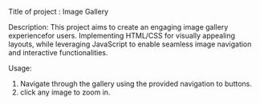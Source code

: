 Title of project : Image Gallery 

Description: This project aims to create an engaging image gallery experiencefor users. 
            Implementing HTML/CSS for visually appealing layouts,
            while leveraging JavaScript to enable seamless image navigation and interactive functionalities.
            
Usage:             
   1. Navigate through the gallery using the provided navigation to buttons.
   2. click any image to zoom in.               
